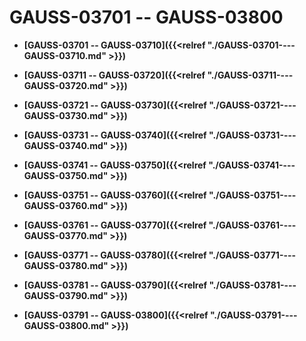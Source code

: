 # GAUSS-03701 -- GAUSS-03800

-   **[GAUSS-03701 -- GAUSS-03710]({{<relref "./GAUSS-03701----GAUSS-03710.md" >}})**

-   **[GAUSS-03711 -- GAUSS-03720]({{<relref "./GAUSS-03711----GAUSS-03720.md" >}})**

-   **[GAUSS-03721 -- GAUSS-03730]({{<relref "./GAUSS-03721----GAUSS-03730.md" >}})**

-   **[GAUSS-03731 -- GAUSS-03740]({{<relref "./GAUSS-03731----GAUSS-03740.md" >}})**

-   **[GAUSS-03741 -- GAUSS-03750]({{<relref "./GAUSS-03741----GAUSS-03750.md" >}})**

-   **[GAUSS-03751 -- GAUSS-03760]({{<relref "./GAUSS-03751----GAUSS-03760.md" >}})**

-   **[GAUSS-03761 -- GAUSS-03770]({{<relref "./GAUSS-03761----GAUSS-03770.md" >}})**

-   **[GAUSS-03771 -- GAUSS-03780]({{<relref "./GAUSS-03771----GAUSS-03780.md" >}})**

-   **[GAUSS-03781 -- GAUSS-03790]({{<relref "./GAUSS-03781----GAUSS-03790.md" >}})**

-   **[GAUSS-03791 -- GAUSS-03800]({{<relref "./GAUSS-03791----GAUSS-03800.md" >}})**
